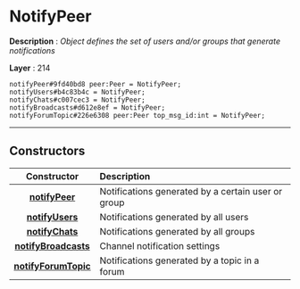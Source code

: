 # NotifyPeer

**Description** : *Object defines the set of users and/or groups that generate notifications*

**Layer** : 214

```tl
notifyPeer#9fd40bd8 peer:Peer = NotifyPeer;
notifyUsers#b4c83b4c = NotifyPeer;
notifyChats#c007cec3 = NotifyPeer;
notifyBroadcasts#d612e8ef = NotifyPeer;
notifyForumTopic#226e6308 peer:Peer top_msg_id:int = NotifyPeer;
```

---

## Constructors

| Constructor | Description |
| :---: | :--- |
| [**notifyPeer**](constructor/notifyPeer) | Notifications generated by a certain user or group |
| [**notifyUsers**](constructor/notifyUsers) | Notifications generated by all users |
| [**notifyChats**](constructor/notifyChats) | Notifications generated by all groups |
| [**notifyBroadcasts**](constructor/notifyBroadcasts) | Channel notification settings |
| [**notifyForumTopic**](constructor/notifyForumTopic) | Notifications generated by a topic in a forum |